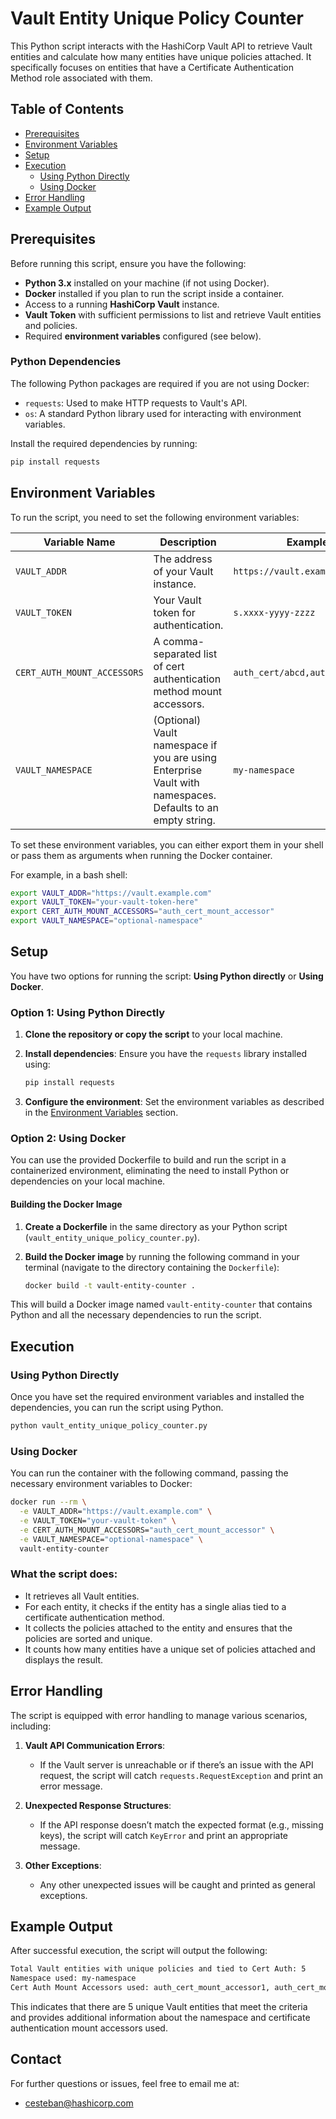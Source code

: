 # Vault Entity Unique Policy Counter

This Python script interacts with the HashiCorp Vault API to retrieve Vault entities and calculate how many entities have unique policies attached. It specifically focuses on entities that have a Certificate Authentication Method role associated with them.

## Table of Contents

- [Prerequisites](#prerequisites)
- [Environment Variables](#environment-variables)
- [Setup](#setup)
- [Execution](#execution)
  - [Using Python Directly](#using-python-directly)
  - [Using Docker](#using-docker)
- [Error Handling](#error-handling)
- [Example Output](#example-output)

## Prerequisites

Before running this script, ensure you have the following:

- **Python 3.x** installed on your machine (if not using Docker).
- **Docker** installed if you plan to run the script inside a container.
- Access to a running **HashiCorp Vault** instance.
- **Vault Token** with sufficient permissions to list and retrieve Vault entities and policies.
- Required **environment variables** configured (see below).

### Python Dependencies

The following Python packages are required if you are not using Docker:

- `requests`: Used to make HTTP requests to Vault's API.
- `os`: A standard Python library used for interacting with environment variables.

Install the required dependencies by running:

```bash
pip install requests
```

## Environment Variables

To run the script, you need to set the following environment variables:

| Variable Name           | Description                                                                                          | Example                          |
|-------------------------|------------------------------------------------------------------------------------------------------|----------------------------------|
| `VAULT_ADDR`             | The address of your Vault instance.                                                                  | `https://vault.example.com`      |
| `VAULT_TOKEN`            | Your Vault token for authentication.                                                                | `s.xxxx-yyyy-zzzz`               |
| `CERT_AUTH_MOUNT_ACCESSORS` | A comma-separated list of cert authentication method mount accessors.                                | `auth_cert/abcd,auth_cert/efgh`  |
| `VAULT_NAMESPACE`        | (Optional) Vault namespace if you are using Enterprise Vault with namespaces. Defaults to an empty string. | `my-namespace`                   |

To set these environment variables, you can either export them in your shell or pass them as arguments when running the Docker container.

For example, in a bash shell:

```bash
export VAULT_ADDR="https://vault.example.com"
export VAULT_TOKEN="your-vault-token-here"
export CERT_AUTH_MOUNT_ACCESSORS="auth_cert_mount_accessor"
export VAULT_NAMESPACE="optional-namespace"
```

## Setup

You have two options for running the script: **Using Python directly** or **Using Docker**.

### Option 1: Using Python Directly

1. **Clone the repository or copy the script** to your local machine.
2. **Install dependencies**: Ensure you have the `requests` library installed using:

   ```bash
   pip install requests
   ```

3. **Configure the environment**: Set the environment variables as described in the [Environment Variables](#environment-variables) section.

### Option 2: Using Docker

You can use the provided Dockerfile to build and run the script in a containerized environment, eliminating the need to install Python or dependencies on your local machine.

#### Building the Docker Image

1. **Create a Dockerfile** in the same directory as your Python script (`vault_entity_unique_policy_counter.py`).

2. **Build the Docker image** by running the following command in your terminal (navigate to the directory containing the `Dockerfile`):

   ```bash
   docker build -t vault-entity-counter .
   ```

This will build a Docker image named `vault-entity-counter` that contains Python and all the necessary dependencies to run the script.

## Execution

### Using Python Directly

Once you have set the required environment variables and installed the dependencies, you can run the script using Python.

```bash
python vault_entity_unique_policy_counter.py
```

### Using Docker

You can run the container with the following command, passing the necessary environment variables to Docker:

```bash
docker run --rm \
  -e VAULT_ADDR="https://vault.example.com" \
  -e VAULT_TOKEN="your-vault-token" \
  -e CERT_AUTH_MOUNT_ACCESSORS="auth_cert_mount_accessor" \
  -e VAULT_NAMESPACE="optional-namespace" \
  vault-entity-counter
```

### What the script does:

- It retrieves all Vault entities.
- For each entity, it checks if the entity has a single alias tied to a certificate authentication method.
- It collects the policies attached to the entity and ensures that the policies are sorted and unique.
- It counts how many entities have a unique set of policies attached and displays the result.

## Error Handling

The script is equipped with error handling to manage various scenarios, including:

1. **Vault API Communication Errors**:
   - If the Vault server is unreachable or if there’s an issue with the API request, the script will catch `requests.RequestException` and print an error message.

2. **Unexpected Response Structures**:
   - If the API response doesn’t match the expected format (e.g., missing keys), the script will catch `KeyError` and print an appropriate message.

3. **Other Exceptions**:
   - Any other unexpected issues will be caught and printed as general exceptions.

## Example Output

After successful execution, the script will output the following:

```bash
Total Vault entities with unique policies and tied to Cert Auth: 5
Namespace used: my-namespace
Cert Auth Mount Accessors used: auth_cert_mount_accessor1, auth_cert_mount_accessor2
```

This indicates that there are 5 unique Vault entities that meet the criteria and provides additional information about the namespace and certificate authentication mount accessors used.

## Contact

For further questions or issues, feel free to email me at:

- [cesteban@hashicorp.com](mailto:cesteban@hashicorp.com)
